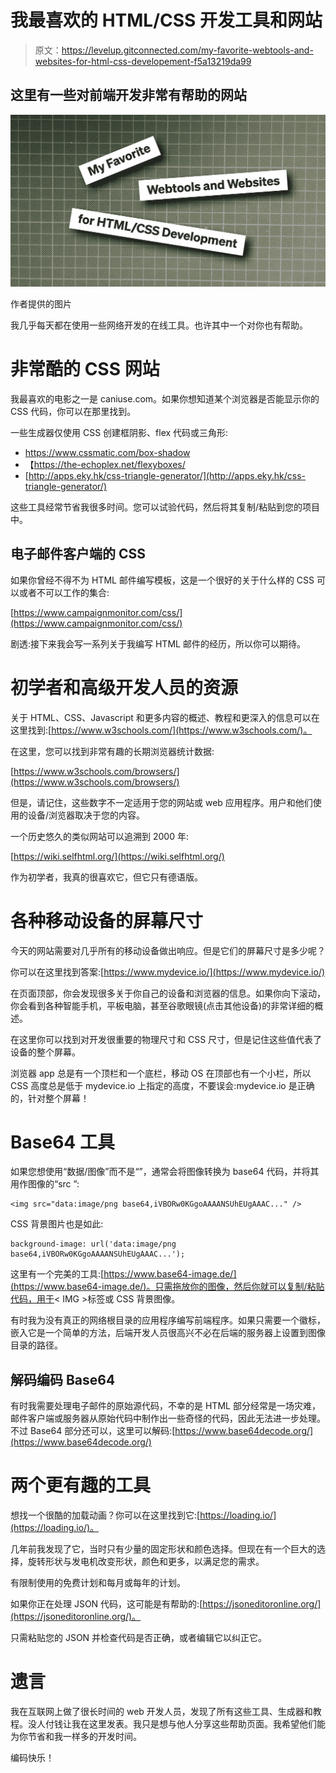 # 我最喜欢的 HTML/CSS 开发工具和网站

> 原文：<https://levelup.gitconnected.com/my-favorite-webtools-and-websites-for-html-css-developement-f5a13219da99>

## 这里有一些对前端开发非常有帮助的网站

![](img/4ba658b7c60bb5c8bdb2aa12599fb663.png)

作者提供的图片

我几乎每天都在使用一些网络开发的在线工具。也许其中一个对你也有帮助。

# 非常酷的 CSS 网站

我最喜欢的电影之一是 caniuse.com。如果你想知道某个浏览器是否能显示你的 CSS 代码，你可以在那里找到。

一些生成器仅使用 CSS 创建框阴影、flex 代码或三角形:

*   https://www.cssmatic.com/box-shadow
*   【https://the-echoplex.net/flexyboxes/ 
*   [http://apps.eky.hk/css-triangle-generator/](http://apps.eky.hk/css-triangle-generator/)

这些工具经常节省我很多时间。您可以试验代码，然后将其复制/粘贴到您的项目中。

## **电子邮件客户端的 CSS**

如果你曾经不得不为 HTML 邮件编写模板，这是一个很好的关于什么样的 CSS 可以或者不可以工作的集合:

[https://www.campaignmonitor.com/css/](https://www.campaignmonitor.com/css/)

剧透:接下来我会写一系列关于我编写 HTML 邮件的经历，所以你可以期待。

# 初学者和高级开发人员的资源

关于 HTML、CSS、Javascript 和更多内容的概述、教程和更深入的信息可以在这里找到:[https://www.w3schools.com/](https://www.w3schools.com/)。

在这里，您可以找到非常有趣的长期浏览器统计数据:

[https://www.w3schools.com/browsers/](https://www.w3schools.com/browsers/)

但是，请记住，这些数字不一定适用于您的网站或 web 应用程序。用户和他们使用的设备/浏览器取决于您的内容。

一个历史悠久的类似网站可以追溯到 2000 年:

[https://wiki.selfhtml.org/](https://wiki.selfhtml.org/)

作为初学者，我真的很喜欢它，但它只有德语版。

# 各种移动设备的屏幕尺寸

今天的网站需要对几乎所有的移动设备做出响应。但是它们的屏幕尺寸是多少呢？

你可以在这里找到答案:[https://www.mydevice.io/](https://www.mydevice.io/)

在页面顶部，你会发现很多关于你自己的设备和浏览器的信息。如果你向下滚动，你会看到各种智能手机，平板电脑，甚至谷歌眼镜(点击其他设备)的非常详细的概述。

在这里你可以找到对开发很重要的物理尺寸和 CSS 尺寸，但是记住这些值代表了设备的整个屏幕。

浏览器 app 总是有一个顶栏和一个底栏，移动 OS 在顶部也有一个小栏，所以 CSS 高度总是低于 mydevice.io 上指定的高度，不要误会:mydevice.io 是正确的，针对整个屏幕！

# Base64 工具

如果您想使用“数据/图像”而不是“”，通常会将图像转换为 base64 代码，并将其用作图像的“src ”:

```
<img src="data:image/png base64,iVBORw0KGgoAAAANSUhEUgAAAC..." />
```

CSS 背景图片也是如此:

```
background-image: url('data:image/png base64,iVBORw0KGgoAAAANSUhEUgAAAC...');
```

这里有一个完美的工具:[https://www.base64-image.de/](https://www.base64-image.de/)。只需拖放你的图像，然后你就可以复制/粘贴代码，用于< IMG >标签或 CSS 背景图像。

有时我为没有真正的网络根目录的应用程序编写前端程序。如果只需要一个徽标，嵌入它是一个简单的方法，后端开发人员很高兴不必在后端的服务器上设置到图像目录的路径。

## **解码编码 Base64**

有时我需要处理电子邮件的原始源代码，不幸的是 HTML 部分经常是一场灾难，邮件客户端或服务器从原始代码中制作出一些奇怪的代码，因此无法进一步处理。不过 Base64 部分还可以，这里可以解码:[https://www.base64decode.org/](https://www.base64decode.org/)

# 两个更有趣的工具

想找一个很酷的加载动画？你可以在这里找到它:[https://loading.io/](https://loading.io/)。

几年前我发现了它，当时只有少量的固定形状和颜色选择。但现在有一个巨大的选择，旋转形状与发电机改变形状，颜色和更多，以满足您的需求。

有限制使用的免费计划和每月或每年的计划。

如果你正在处理 JSON 代码，这可能是有帮助的:[https://jsoneditoronline.org/](https://jsoneditoronline.org/)。

只需粘贴您的 JSON 并检查代码是否正确，或者编辑它以纠正它。

# 遗言

我在互联网上做了很长时间的 web 开发人员，发现了所有这些工具、生成器和教程。没人付钱让我在这里发表。我只是想与他人分享这些帮助页面。我希望他们能为你节省和我一样多的开发时间。

编码快乐！
